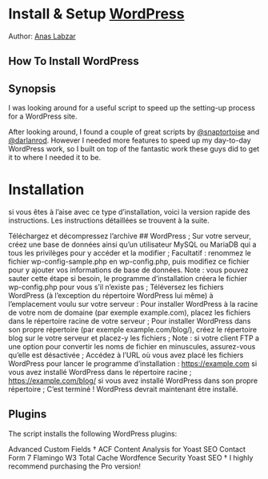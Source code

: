 # Install & Setup [WordPress](http://wordpress.org) 

Author: [Anas Labzar](https://github.com/AnasLabzar)

##  How To Install WordPress 

## Synopsis

I was looking around for a useful script to speed up the setting-up process for a WordPress site.

After looking around, I found a couple of great scripts by [@snaptortoise](https://github.com/snaptortoise) and [@darlanrod](https://github.com/darlanrod). However I needed more features to speed up my day-to-day WordPress work, so I built on top of the fantastic work these guys did to get it to where I needed it to be.


# Installation

si vous êtes à l’aise avec ce type d’installation, voici la version rapide des instructions. Les instructions détaillées se trouvent à la suite.

Téléchargez et décompressez l’archive ## WordPress ;
Sur votre serveur, créez une base de données ainsi qu’un utilisateur MySQL ou MariaDB qui a tous les privilèges pour y accéder et la modifier ;
Facultatif : renommez le fichier wp-config-sample.php en wp-config.php, puis modifiez ce fichier pour y ajouter vos informations de base de données.
Note : vous pouvez sauter cette étape si besoin, le programme d’installation créera le fichier wp-config.php pour vous s’il n’existe pas ;
Téléversez les fichiers WordPress (à l’exception du répertoire WordPress lui même) à l’emplacement voulu sur votre serveur :
Pour installer WordPress à la racine de votre nom de domaine (par exemple example.com), placez les fichiers dans le répertoire racine de votre serveur ;
Pour installer WordPress dans son propre répertoire (par exemple example.com/blog/), créez le répertoire blog sur le votre serveur et placez-y les fichiers ;
Note : si votre client FTP a une option pour convertir les noms de fichier en minuscules, assurez-vous qu’elle est désactivée ;
Accédez à l’URL où vous avez placé les fichiers WordPress pour lancer le programme d’installation :
https://example.com si vous avez installé WordPress dans le répertoire racine ;
https://example.com/blog/ si vous avez installé WordPress dans son propre répertoire ;
C’est terminé ! WordPress devrait maintenant être installé.


## Plugins
The script installs the following WordPress plugins:

Advanced Custom Fields †
ACF Content Analysis for Yoast SEO
Contact Form 7
Flamingo
W3 Total Cache
Wordfence Security
Yoast SEO
† I highly recommend purchasing the Pro version!
